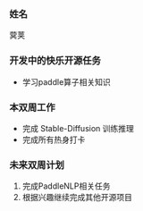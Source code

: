 ### 姓名

蓂荚

### 开发中的快乐开源任务

   - 学习paddle算子相关知识

### 本双周工作

- 完成 Stable-Diffusion 训练推理
- 完成所有热身打卡

### 未来双周计划

1. 完成PaddleNLP相关任务
2. 根据兴趣继续完成其他开源项目